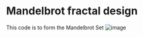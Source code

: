 # Mandelbrot fractal design
This code is to form the Mandelbrot Set
![image](https://math.bu.edu/DYSYS/FRACGEOM/GRAPHICS/fig3.gif)
